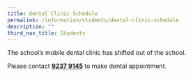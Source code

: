 ```yaml
---
title: Dental Clinic Schedule
permalink: /information/students/dental-clinic-schedule
description: ""
third_nav_title: Students
---
```


<p>The school&rsquo;s mobile dental clinic has shifted out of the school.&nbsp;</p>
<p>Please contact&nbsp;<strong><u>9237 9145</u></strong>&nbsp;to make dental appointment.&nbsp;</p>